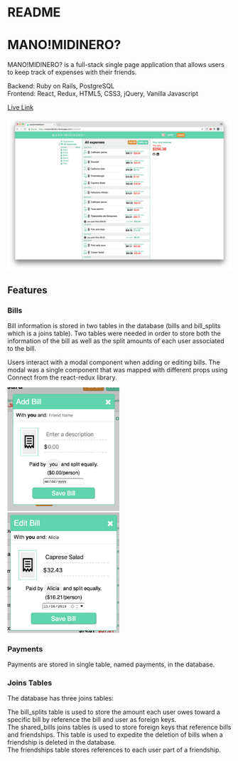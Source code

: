 # README

# MANO!MIDINERO?

MANO!MIDINERO? is a full-stack single page application that allows users to keep track of expenses with their friends.

Backend: Ruby on Rails, PostgreSQL  
Frontend: React, Redux, HTML5, CSS3, jQuery, Vanilla Javascript

[Live Link](https://manomidinero.herokuapp.com/#/)

![Image of Website](/app/assets/images/browser_sample.png)

## Features

### Bills

Bill information is stored in two tables in the database (bills and bill_splits which is a joins table).  Two tables were needed in order to store both the information of the bill as well as the split amounts of each user associated to the bill.

Users interact with a modal component when adding or editing bills.  The modal was a single component that was mapped with different props using Connect from the react-redux library.

<img src="./app/assets/images/add_bill.png" alt="Add Bill Modal" width="50%" />
<img src="./app/assets/images/edit_bill.png" alt="Edit Bill Modal" width="50%" />

### Payments

Payments are stored in single table, named payments, in the database.  

### Joins Tables

The database has three joins tables:

The bill_splits table is used to store the amount each user owes toward a specific bill by reference the bill and user as foreign keys.  
The shared_bills joins tables is used to store foreign keys that reference bills and friendships.  This table is used to expedite the deletion of bills when a friendship is deleted in the database.  
The friendships table stores references to each user part of a friendship.
